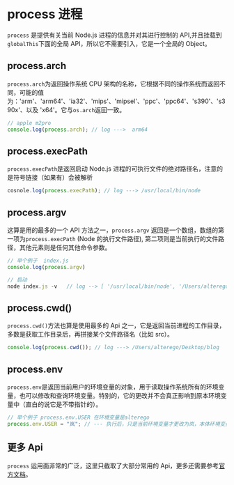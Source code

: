 # process 进程

`process` 是提供有关当前 Node.js 进程的信息并对其进行控制的 API,并且挂载到`globalThis`下面的全局 API，所以它不需要引入，它是一个全局的 Object。

## process.arch

`process.arch`为返回操作系统 CPU 架构的名称，它根据不同的操作系统而返回不同，可能的值为：'arm'、'arm64'、'ia32'、'mips'、'mipsel'、'ppc'、'ppc64'、's390'、's390x'、以及 'x64'。它与`os.arch`返回一致。

```js
// apple m2pro
console.log(process.arch); // log --->  arm64
```

## process.execPath

`process.execPath`是返回启动 Node.js 进程的可执行文件的绝对路径名，注意的是符号链接（如果有）会被解析

```js
cosnole.log(process.execPath); // log ---> /usr/local/bin/node
```

## process.argv

这算是用的最多的一个 API 方法之一，`process.argv` 返回是一个数组，数组的第一项为`process.execPath` (Node 的执行文件路径), 第二项则是当前执行的文件路径，其他元素则是任何其他命令参数。

```js
// 举个例子  index.js
console.log(process.argv)

// 启动
node index.js -v   // log --> [ '/usr/local/bin/node', '/Users/alterego/Desktop/blog/index.js', '-v' ]
```

## process.cwd()

`process.cwd()`方法也算是使用最多的 Api 之一，它是返回当前进程的工作目录，多数是获取工作目录后，再拼接某个文件路径名（比如 src）。

```js
console.log(process.cwd()); // log ---> /Users/alterego/Desktop/blog
```

## process.env

`process.env`是返回当前用户的环境变量的对象，用于读取操作系统所有的环境变量，也可以修改和查询环境变量。特别的，它的更改并不会真正影响到原本环境变量中（直白的说它是不带指针的）。

```js
// 举个例子 process.env.USER 在环境变量是alterego
process.env.USER = "岚"; // --- 执行后，只是当前环境变量才更改为岚，本体环境变量还是alterego
```

## 更多 Api

`process` 运用面非常的广泛，这里只截取了大部分常用的 Api，更多还需要参考[官方文档](http://www.nodejs.com.cn/api/process.html)。
